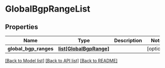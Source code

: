 # GlobalBgpRangeList


## Properties
Name | Type | Description | Notes
------------ | ------------- | ------------- | -------------
**global_bgp_ranges** | [**list[GlobalBgpRange]**](GlobalBgpRange.md) |  | [optional] 

[[Back to Model list]](../README.md#documentation-for-models) [[Back to API list]](../README.md#documentation-for-api-endpoints) [[Back to README]](../README.md)


